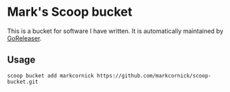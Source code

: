 # Mark's Scoop bucket

This is a bucket for software I have written. It is automatically
maintained by [GoReleaser](https://goreleaser.com/).

## Usage

```
scoop bucket add markcornick https://github.com/markcornick/scoop-bucket.git
```

